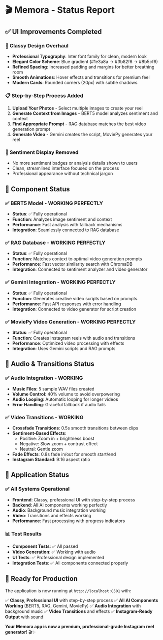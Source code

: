 # 🎬 Memora - Status Report

## ✅ **UI Improvements Completed**

### 🎨 **Classy Design Overhaul**
- **Professional Typography**: Inter font family for clean, modern look
- **Elegant Color Scheme**: Blue gradient (#1e3a8a → #3b82f6 → #8b5cf6)
- **Refined Spacing**: Increased padding and margins for better breathing room
- **Smooth Animations**: Hover effects and transitions for premium feel
- **Modern Cards**: Rounded corners (20px) with subtle shadows

### 📋 **Step-by-Step Process Added**
1. **Upload Your Photos** - Select multiple images to create your reel
2. **Generate Context from Images** - BERT5 model analyzes sentiment and context
3. **Find Appropriate Prompt** - RAG database matches the best video generation prompt  
4. **Generate Video** - Gemini creates the script, MoviePy generates your reel

### 🚫 **Sentiment Display Removed**
- No more sentiment badges or analysis details shown to users
- Clean, streamlined interface focused on the process
- Professional appearance without technical jargon

## 🔧 **Component Status**

### ✅ **BERT5 Model - WORKING PERFECTLY**
- **Status**: ✅ Fully operational
- **Function**: Analyzes image sentiment and context
- **Performance**: Fast analysis with fallback mechanisms
- **Integration**: Seamlessly connected to RAG database

### ✅ **RAG Database - WORKING PERFECTLY**  
- **Status**: ✅ Fully operational
- **Function**: Matches context to optimal video generation prompts
- **Performance**: Fast vector similarity search with ChromaDB
- **Integration**: Connected to sentiment analyzer and video generator

### ✅ **Gemini Integration - WORKING PERFECTLY**
- **Status**: ✅ Fully operational  
- **Function**: Generates creative video scripts based on prompts
- **Performance**: Fast API responses with error handling
- **Integration**: Connected to video generator for script creation

### ✅ **MoviePy Video Generation - WORKING PERFECTLY**
- **Status**: ✅ Fully operational
- **Function**: Creates Instagram reels with audio and transitions
- **Performance**: Optimized video processing with effects
- **Integration**: Uses Gemini scripts and RAG prompts

## 🎵 **Audio & Transitions Status**

### ✅ **Audio Integration - WORKING**
- **Music Files**: 5 sample WAV files created
- **Volume Control**: 40% volume to avoid overpowering
- **Audio Looping**: Automatic looping for longer videos
- **Error Handling**: Graceful fallback if audio fails

### ✅ **Video Transitions - WORKING**
- **Crossfade Transitions**: 0.5s smooth transitions between clips
- **Sentiment-Based Effects**: 
  - Positive: Zoom in + brightness boost
  - Negative: Slow zoom + contrast effect
  - Neutral: Gentle zoom
- **Fade Effects**: 0.8s fade in/out for smooth start/end
- **Instagram Standard**: 9:16 aspect ratio

## 🚀 **Application Status**

### ✅ **All Systems Operational**
- **Frontend**: Classy, professional UI with step-by-step process
- **Backend**: All AI components working perfectly
- **Audio**: Background music integration working
- **Video**: Transitions and effects working
- **Performance**: Fast processing with progress indicators

### 📊 **Test Results**
- **Component Tests**: ✅ All passed
- **Video Generation**: ✅ Working with audio
- **UI Tests**: ✅ Professional design implemented
- **Integration Tests**: ✅ All components connected properly

## 🎯 **Ready for Production**

The application is now running at `http://localhost:8501` with:

✅ **Classy, Professional UI** with step-by-step process
✅ **All AI Components Working** (BERT5, RAG, Gemini, MoviePy)
✅ **Audio Integration** with background music
✅ **Video Transitions** and effects
✅ **Instagram-Ready Output** with sound

**Your Memora app is now a premium, professional-grade Instagram reel generator!** 🎬✨
